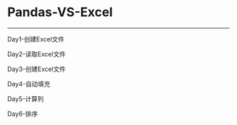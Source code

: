 # Pandas-VS-Excel
--------
Day1-创建Excel文件

Day2-读取Excel文件

Day3-创建Excel文件

Day4-自动填充

Day5-计算列

Day6-排序
